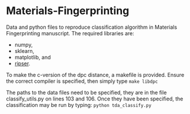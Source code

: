 # Materials-Fingerprinting
 Data and python files to reproduce classification algorithm in Materials Fingerprinting manuscript.
 The required libraries are: 
  - numpy, 
  - sklearn, 
  - matplotlib, and 
  - [ripser](https://ripser.scikit-tda.org/).

 To make the c-version of the dpc distance, a makefile is provided. Ensure the correct compiler is
 specified, then simply type
 	`make libdpc`

The paths to the data files need to be specified, they are in the file
classify_utils.py on lines 103 and 106. Once they have been specified,
the classification may be run by typing:
`python tda_classify.py`
